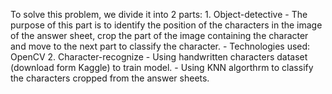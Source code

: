 To solve this problem, we divide it into 2 parts:
    1. Object-detective
        - The purpose of this part is to identify the position of the characters in the image of the answer sheet, crop the part of the image containing the character and move to the next part to classify the character.
        - Technologies used: OpenCV
    2. Character-recognize
        - Using handwritten characters dataset (download form Kaggle) to train model.
        - Using KNN algorthrm to classify the characters cropped from the answer sheets.
        